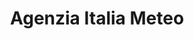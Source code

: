 ---
title: "Agenzia Italia Meteo"
website: "https://www.agenziaitaliameteo.it/"
description: "Description"
logo: "images/partners/logo_ItaliaMeteo.webp"
category: "Con il patrocinio di"
draft: false
order: 4
#id: "partners"
---
